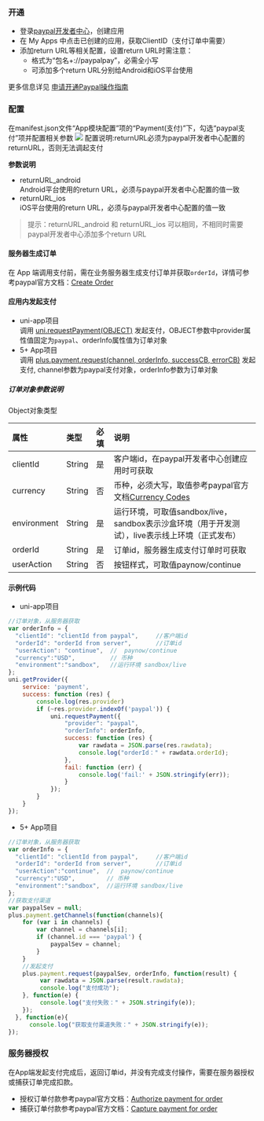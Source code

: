 ### 开通  
- 登录[paypal开发者中心](https://developer.paypal.com/developer/applications)，创建应用
- 在 My Apps 中点击已创建的应用，获取ClientID（支付订单中需要）
- 添加return URL等相关配置，设置return URL时需注意：
  + 格式为“包名+://paypalpay”，必需全小写
  + 可添加多个return URL分别给Android和iOS平台使用

更多信息详见 [申请开通Paypal操作指南](https://uniapp.dcloud.io/app-payment-paypal-open)


### 配置  
在manifest.json文件“App模块配置”项的“Payment(支付)”下，勾选“paypal支付”项并配置相关参数
![](https://partner-dcloud-native.oss-cn-hangzhou.aliyuncs.com/images/uniapp/payment/paypal_setup_manifest_info.png)
配置说明:returnURL必须为paypal开发者中心配置的returnURL，否则无法调起支付

**参数说明**  
- returnURL_android  
Android平台使用的return URL，必须与paypal开发者中心配置的值一致
- returnURL_ios  
iOS平台使用的return URL，必须与paypal开发者中心配置的值一致

> 提示：returnURL_android 和 returnURL_ios 可以相同，不相同时需要paypal开发者中心添加多个return URL


#### 服务器生成订单
在 App 端调用支付前，需在业务服务器生成支付订单并获取`orderId`，详情可参考paypal官方文档：[Create Order](https://developer.paypal.com/api/orders/v2/#orders_create)


#### 应用内发起支付

- uni-app项目  
调用 [uni.requestPayment(OBJECT)](https://uniapp.dcloud.io/api/plugins/payment?id=requestpayment) 发起支付，OBJECT参数中provider属性值固定为`paypal`、orderInfo属性值为订单对象
- 5+ App项目  
调用 [plus.payment.request(channel, orderInfo, successCB, errorCB)](https://www.html5plus.org/doc/zh_cn/payment.html#plus.payment.request) 发起支付, channel参数为paypal支付对象，orderInfo参数为订单对象

##### 订单对象参数说明  
Object对象类型

| 属性 | 类型 | 必填 | 说明 |
| :--- | :--- | :--- | :--- |
| clientId | String | 是 | 客户端id，在paypal开发者中心创建应用时可获取 |
| currency | String | 否 | 币种，必须大写，取值参考paypal官方文档[Currency Codes](https://developer.paypal.com/docs/api/reference/currency-codes/) |
| environment | String | 是 | 运行环境，可取值sandbox/live，sandbox表示沙盒环境（用于开发测试），live表示线上环境（正式发布） |
| orderId | String | 是 | 订单id，服务器生成支付订单时可获取 |
| userAction | String | 否 | 按钮样式，可取值paynow/continue |


#### 示例代码  
- uni-app项目  
``` js
//订单对象，从服务器获取
var orderInfo = {
  "clientId": "clientId from paypal",     //客户端id
  "orderId": "orderId from server",       //订单id
  "userAction": "continue",  //  paynow/continue
  "currency":"USD",          // 币种  
  "environment":"sandbox",   //运行环境 sandbox/live
};
uni.getProvider({
    service: 'payment',
    success: function (res) {
        console.log(res.provider)
        if (~res.provider.indexOf('paypal')) {
            uni.requestPayment({
                "provider": "paypal", 
                "orderInfo": orderInfo,
                success: function (res) {
                    var rawdata = JSON.parse(res.rawdata);
                    console.log("orderId：" + rawdata.orderId);
                },
                fail: function (err) {
                    console.log('fail:' + JSON.stringify(err));
                }
            });
        }
    }
});
```

- 5+ App项目  
``` js    
//订单对象，从服务器获取
var orderInfo = {
  "clientId": "clientId from paypal",     //客户端id
  "orderId": "orderId from server",       //订单id
  "userAction":"continue",  //  paynow/continue
  "currency":"USD",         // 币种  
  "environment":"sandbox",  //运行环境 sandbox/live
};
//获取支付渠道
var paypalSev = null;
plus.payment.getChannels(function(channels){
    for (var i in channels) {
        var channel = channels[i];
        if (channel.id === 'paypal') {
            paypalSev = channel;
        }
    }
    //发起支付
    plus.payment.request(paypalSev, orderInfo, function(result) {
         var rawdata = JSON.parse(result.rawdata);
         console.log("支付成功");
    }, function(e) {
         console.log("支付失败：" + JSON.stringify(e));
    });
  }, function(e){
      console.log("获取支付渠道失败：" + JSON.stringify(e));
});
```


### 服务器授权  
在App端发起支付完成后，返回订单id，并没有完成支付操作，需要在服务器授权或捕获订单完成扣款。
- 授权订单付款参考paypal官方文档：[Authorize payment for order](https://developer.paypal.com/api/orders/v2/#orders_authorize)  
- 捕获订单付款参考paypal官方文档：[Capture payment for order](https://developer.paypal.com/api/orders/v2/#orders_capture)  


